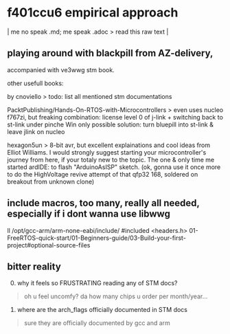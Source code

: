# f401ccu6 empirical approach
| me no speak .md; me speak .adoc > read this raw text |

## playing around with blackpill from AZ-delivery, 
accompanied with ve3wwg stm book.

other usefull books: 

by cnoviello > todo: list all mentioned stm documentations

PacktPublishing/Hands-On-RTOS-with-Microcontrollers > even uses nucleo f767zi,
but freaking combination: license level 0 of j-link + switching back to st-link under pinche Win only
possible solution: turn bluepill into st-link & leave jlink on nucleo

hexagon5un > 8-bit avr, but excellent explainations and cool ideas from Elliot Williams.
I would strongly suggest starting your microcontroller's journey from here, if your totaly new to the topic.
The one & only time me started ardIDE: to flash "ArduinoAsISP" sketch.
(ok, gonna use it once more to do the HighVoltage revive attempt of that qfp32 168, soldered on breakout from unknown clone)

## include macros, too many, really all needed, especially if i dont wanna use libwwg
ll /opt/gcc-arm/arm-none-eabi/include/ #included <headers.h>
01-FreeRTOS-quick-start/01-Beginners-guide/03-Build-your-first-project#optional-source-files

## bitter reality
0. why it feels so FRUSTRATING reading any of STM docs?
  > oh u feel uncomfy? da how many chips u order per month/year...
1. where are the arch_flags officially documented in STM docs
  > sure they are officially documented by gcc and arm
